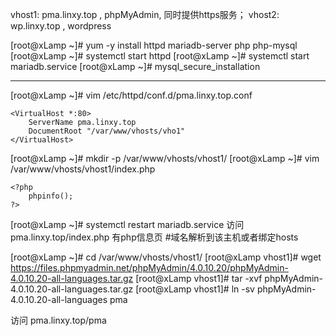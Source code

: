 vhost1: pma.linxy.top , phpMyAdmin, 同时提供https服务；
vhost2: wp.linxy.top  , wordpress


  [root@xLamp ~]# yum -y install httpd mariadb-server php php-mysql
  [root@xLamp ~]# systemctl start httpd
  [root@xLamp ~]# systemctl start  mariadb.service
  [root@xLamp ~]# mysql_secure_installation

---

[root@xLamp ~]# vim /etc/httpd/conf.d/pma.linxy.top.conf
```
<VirtualHost *:80>
    ServerName pma.linxy.top
    DocumentRoot "/var/www/vhosts/vho1"
</VirtualHost>
```
[root@xLamp ~]# mkdir -p  /var/www/vhosts/vhost1/
[root@xLamp ~]# vim /var/www/vhosts/vhost1/index.php
```
<?php
    phpinfo();
?>
```
[root@xLamp ~]# systemctl restart  mariadb.service
访问 pma.linxy.top/index.php 有php信息页 #域名解析到该主机或者绑定hosts

[root@xLamp ~]# cd /var/www/vhosts/vhost1/
[root@xLamp vhost1]# wget https://files.phpmyadmin.net/phpMyAdmin/4.0.10.20/phpMyAdmin-4.0.10.20-all-languages.tar.gz
[root@xLamp vhost1]# tar -xvf phpMyAdmin-4.0.10.20-all-languages.tar.gz
[root@xLamp vhost1]# ln -sv phpMyAdmin-4.0.10.20-all-languages pma

访问 pma.linxy.top/pma
